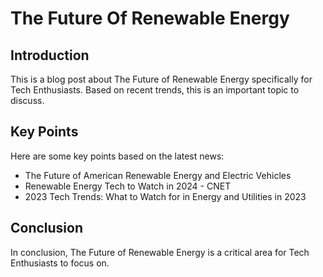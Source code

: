 
# The Future Of Renewable Energy

## Introduction

This is a blog post about The Future of Renewable Energy specifically for Tech Enthusiasts. 
Based on recent trends, this is an important topic to discuss.

## Key Points

Here are some key points based on the latest news:
- The Future of American Renewable Energy and Electric Vehicles
- Renewable Energy Tech to Watch in 2024 - CNET
- 2023 Tech Trends: What to Watch for in Energy and Utilities in 2023

## Conclusion

In conclusion, The Future of Renewable Energy is a critical area for Tech Enthusiasts to focus on.
